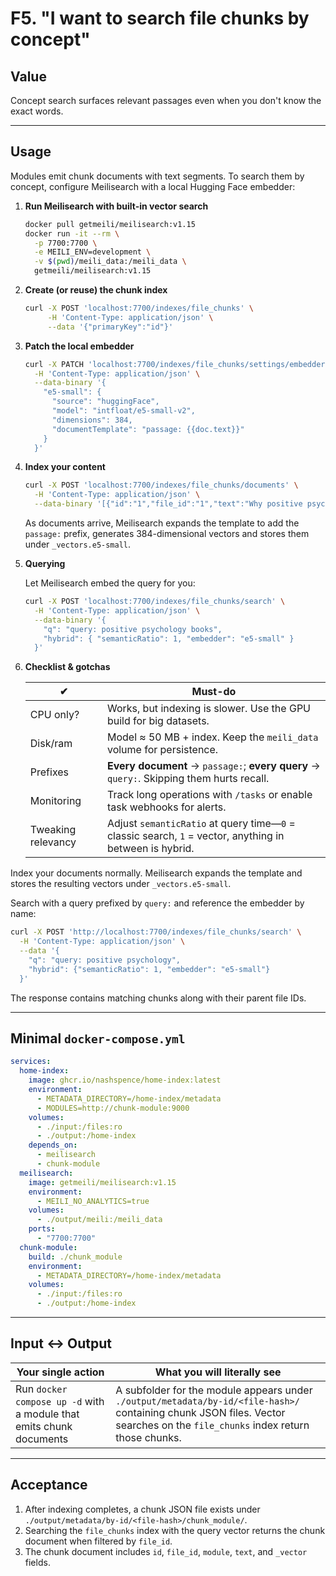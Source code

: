 # F5. "I want to search file chunks by concept"

## Value

Concept search surfaces relevant passages even when you don't know the exact words.

---

## Usage

Modules emit chunk documents with text segments. To search them by concept,
configure Meilisearch with a local Hugging Face embedder:

1. **Run Meilisearch with built-in vector search**

   ```bash
   docker pull getmeili/meilisearch:v1.15
   docker run -it --rm \
     -p 7700:7700 \
     -e MEILI_ENV=development \
     -v $(pwd)/meili_data:/meili_data \
     getmeili/meilisearch:v1.15
   ```

2. **Create (or reuse) the chunk index**

   ```bash
   curl -X POST 'localhost:7700/indexes/file_chunks' \
        -H 'Content-Type: application/json' \
        --data '{"primaryKey":"id"}'
   ```

3. **Patch the local embedder**

   ```bash
   curl -X PATCH 'localhost:7700/indexes/file_chunks/settings/embedders' \
     -H 'Content-Type: application/json' \
     --data-binary '{
       "e5-small": {
         "source": "huggingFace",
         "model": "intfloat/e5-small-v2",
         "dimensions": 384,
         "documentTemplate": "passage: {{doc.text}}"
       }
     }'
   ```

4. **Index your content**

   ```bash
   curl -X POST 'localhost:7700/indexes/file_chunks/documents' \
     -H 'Content-Type: application/json' \
     --data-binary '[{"id":"1","file_id":"1","text":"Why positive psychology works"}]'
   ```

   As documents arrive, Meilisearch expands the template to add the
   `passage:` prefix, generates 384-dimensional vectors and stores them under
   `_vectors.e5-small`.

5. **Querying**

   Let Meilisearch embed the query for you:

   ```bash
   curl -X POST 'localhost:7700/indexes/file_chunks/search' \
     -H 'Content-Type: application/json' \
     --data-binary '{
       "q": "query: positive psychology books",
       "hybrid": { "semanticRatio": 1, "embedder": "e5-small" }
     }'
   ```

6. **Checklist & gotchas**

   | ✔︎                 | Must-do |
   | ------------------ | ------------------------------------------------------------ |
   | CPU only?          | Works, but indexing is slower. Use the GPU build for big datasets. |
   | Disk/ram           | Model ≈ 50 MB + index. Keep the `meili_data` volume for persistence. |
   | Prefixes           | **Every document** → `passage:`; **every query** → `query:`. Skipping them hurts recall. |
   | Monitoring         | Track long operations with `/tasks` or enable task webhooks for alerts. |
   | Tweaking relevancy | Adjust `semanticRatio` at query time—`0` = classic search, `1` = vector, anything in between is hybrid. |

Index your documents normally. Meilisearch expands the template and stores the
resulting vectors under `_vectors.e5-small`.

Search with a query prefixed by `query:` and reference the embedder by name:

```bash
curl -X POST 'http://localhost:7700/indexes/file_chunks/search' \
  -H 'Content-Type: application/json' \
  --data '{
    "q": "query: positive psychology",
    "hybrid": {"semanticRatio": 1, "embedder": "e5-small"}
  }'
```

The response contains matching chunks along with their parent file IDs.

---

## Minimal `docker-compose.yml`

```yaml
services:
  home-index:
    image: ghcr.io/nashspence/home-index:latest
    environment:
      - METADATA_DIRECTORY=/home-index/metadata
      - MODULES=http://chunk-module:9000
    volumes:
      - ./input:/files:ro
      - ./output:/home-index
    depends_on:
      - meilisearch
      - chunk-module
  meilisearch:
    image: getmeili/meilisearch:v1.15
    environment:
      - MEILI_NO_ANALYTICS=true
    volumes:
      - ./output/meili:/meili_data
    ports:
      - "7700:7700"
  chunk-module:
    build: ./chunk_module
    environment:
      - METADATA_DIRECTORY=/home-index/metadata
    volumes:
      - ./input:/files:ro
      - ./output:/home-index
```

---

## Input ↔ Output

| **Your single action** | **What you will literally see** |
| --- | --- |
| Run `docker compose up -d` with a module that emits chunk documents | A subfolder for the module appears under `./output/metadata/by-id/<file-hash>/` containing chunk JSON files. Vector searches on the `file_chunks` index return those chunks. |

---

## Acceptance

1. After indexing completes, a chunk JSON file exists under `./output/metadata/by-id/<file-hash>/chunk_module/`.
2. Searching the `file_chunks` index with the query vector returns the chunk document when filtered by `file_id`.
3. The chunk document includes `id`, `file_id`, `module`, `text`, and `_vector` fields.
